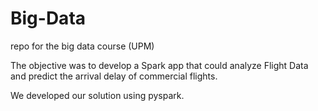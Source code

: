 # Big-Data
repo for the big data course (UPM)

The objective was to develop a Spark app that could analyze Flight Data and predict the arrival delay of commercial flights.

We developed our solution using pyspark.

